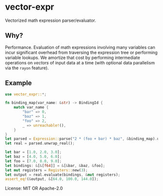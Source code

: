# vector-expr

Vectorized math expression parser/evaluator.

## Why?

Performance. Evaluation of math expressions involving many variables can
incur significant overhead from traversing the expression tree or performing
variable lookups. We amortize that cost by performing intermediate
operations on _vectors_ of input data at a time (with optional data
parallelism via the `rayon` feature).

## Example

```rust
use vector_expr::*;

fn binding_map(var_name: &str) -> BindingId {
    match var_name {
        "bar" => 0,
        "baz" => 1,
        "foo" => 2,
        _ => unreachable!(),
    }
}
let parsed = Expression::parse("2 * (foo + bar) * baz", &binding_map).unwrap();
let real = parsed.unwrap_real();

let bar = [1.0, 2.0, 3.0];
let baz = [4.0, 5.0, 6.0];
let foo = [7.0, 8.0, 9.0];
let bindings: &[&[f64]] = &[&bar, &baz, &foo];
let mut registers = Registers::new(3);
let output = real.evaluate(bindings, &mut registers);
assert_eq!(&output, &[64.0, 100.0, 144.0]);
```

License: MIT OR Apache-2.0
